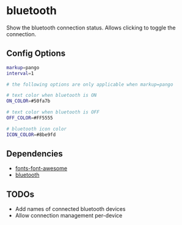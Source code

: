 # bluetooth

Show the bluetooth connection status. Allows clicking to toggle the connection.

## Config Options

```bash
markup=pango
interval=1

# the following options are only applicable when markup=pango

# text color when bluetooth is ON
ON_COLOR=#50fa7b

# text color when bluetooth is OFF
OFF_COLOR=#FF5555

# bluetooth icon color
ICON_COLOR=#8be9fd
```

## Dependencies

- [fonts-font-awesome](https://packages.ubuntu.com/bionic/fonts-font-awesome)
- [bluetooth](https://manpages.ubuntu.com/manpages/bionic/man1/bluetooth.1.html)


## TODOs

- Add names of connected bluetooth devices
- Allow connection management per-device
